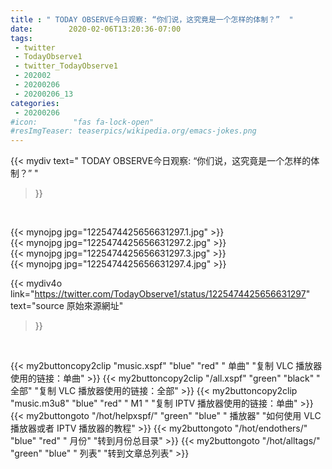 ```yaml
---
title : " TODAY OBSERVE今日观察: “你们说，这究竟是一个怎样的体制？”  "
date:        2020-02-06T13:20:36-07:00
tags:
 - twitter
 - TodayObserve1
 - twitter_TodayObserve1
 - 202002
 - 20200206
 - 20200206_13
categories:
 - 20200206
#icon:        "fas fa-lock-open"
#resImgTeaser: teaserpics/wikipedia.org/emacs-jokes.png
---
```


{{< mydiv text=" TODAY OBSERVE今日观察: “你们说，这究竟是一个怎样的体制？”  "
>}}
<br>


 {{< mynojpg jpg="1225474425656631297.1.jpg" >}}<br>  {{< mynojpg jpg="1225474425656631297.2.jpg" >}}<br>  {{< mynojpg jpg="1225474425656631297.3.jpg" >}}<br>  {{< mynojpg jpg="1225474425656631297.4.jpg" >}}<br> 



{{< mydiv4o link="https://twitter.com/TodayObserve1/status/1225474425656631297"
text="source 原始來源網址"
>}}


<br>





{{< my2buttoncopy2clip "music.xspf"        "blue"   "red"    " 单曲"  "复制 VLC 播放器使用的链接：单曲" >}} {{< my2buttoncopy2clip "/all.xspf"         "green"  "black"  " 全部"  "复制 VLC 播放器使用的链接：全部" >}} {{< my2buttoncopy2clip "music.m3u8"        "blue"   "red"    " M1 "    "复制 IPTV 播放器使用的链接：单曲" >}} {{< my2buttongoto      "/hot/helpxspf/"    "green"  "blue"   " 播放器" "如何使用 VLC 播放器或者 IPTV 播放器的教程" >}} {{< my2buttongoto      "/hot/endothers/"   "blue"   "red"    " 月份"   "转到月份总目录" >}} {{< my2buttongoto      "/hot/alltags/"     "green"  "blue"   " 列表"   "转到文章总列表" >}} 
